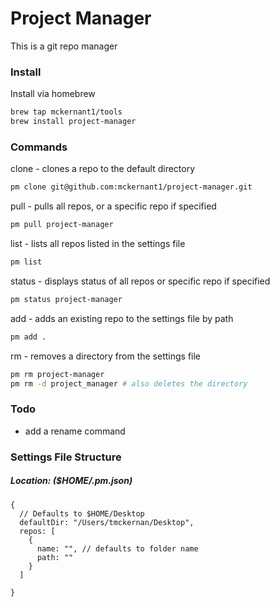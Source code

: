 # Project Manager 
This is a git repo manager

### Install
Install via homebrew
```bash
brew tap mckernant1/tools
brew install project-manager
```

### Commands
clone - clones a repo to the default directory
```bash
pm clone git@github.com:mckernant1/project-manager.git
```
pull - pulls all repos, or a specific repo if specified
```bash
pm pull project-manager
```
list - lists all repos listed in the settings file
```bash
pm list
```
status - displays status of all repos or specific repo if specified
```bash
pm status project-manager
```

add - adds an existing repo to the settings file by path
```bash
pm add .
```
rm - removes a directory from the settings file
```bash
pm rm project-manager
pm rm -d project_manager # also deletes the directory
```

### Todo
- add a rename command

### Settings File Structure
##### Location: ($HOME/.pm.json)
```json5
{
  // Defaults to $HOME/Desktop
  defaultDir: "/Users/tmckernan/Desktop",
  repos: [
    {
      name: "", // defaults to folder name
      path: ""
    } 
  ]

}
```
